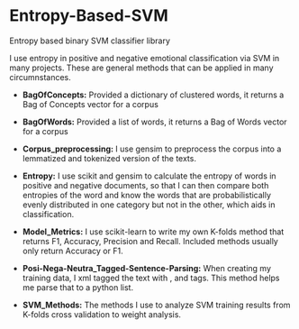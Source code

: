 # Entropy-Based-SVM
Entropy based binary SVM classifier library

I use entropy in positive and negative emotional classification via SVM in many projects. These are general methods that can be applied in many circumnstances. 

* __BagOfConcepts:__ Provided a dictionary of clustered words, it returns a Bag of Concepts vector for a corpus

* __BagOfWords:__ Provided a list of words, it returns a Bag of Words vector for a corpus

* __Corpus_preprocessing:__ I use gensim to preprocess the corpus into a lemmatized and tokenized version of the texts.

* __Entropy:__ I use scikit and gensim to calculate the entropy of words in positive and negative documents, so that I can then compare both entropies of the word and know the words that are probabilistically evenly distributed in one category but not in the other, which aids in classification.

* __Model_Metrics:__ I use scikit-learn to write my own K-folds method that returns F1, Accuracy, Precision and Recall. Included methods usually only return Accuracy or F1.

* __Posi-Nega-Neutra_Tagged-Sentence-Parsing:__ When creating my training data, I xml tagged the text with <positive>, <negative> and <neutral> tags. This method helps me parse that to a python list.

* __SVM_Methods:__ The methods I use to analyze SVM training results from K-folds cross validation to weight analysis.

